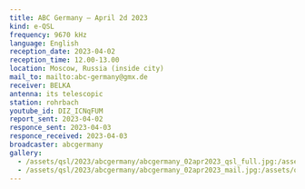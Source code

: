 ```yaml
---
title: ABC Germany — April 2d 2023
kind: e-QSL
frequency: 9670 kHz
language: English
reception_date: 2023-04-02
reception_time: 12.00-13.00
location: Moscow, Russia (inside city)
mail_to: mailto:abc-germany@gmx.de
receiver: BELKA
antenna: its telescopic
station: rohrbach
youtube_id: DIZ_ICNqFUM
report_sent: 2023-04-02
responce_sent: 2023-04-03
responce_received: 2023-04-03
broadcaster: abcgermany
gallery:
  - /assets/qsl/2023/abcgermany/abcgermany_02apr2023_qsl_full.jpg:/assets/qsl/2023/abcgermany/abcgermany_02apr2023_qsl_small.jpg
  - /assets/qsl/2023/abcgermany/abcgermany_02apr2023_mail.jpg:/assets/qsl/2023/abcgermany/abcgermany_02apr2023_mail.jpg
---
```

